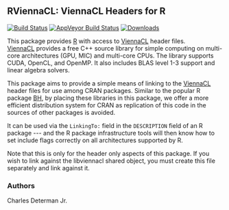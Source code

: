 ## RViennaCL: ViennaCL Headers for R  
[![Build Status](https://travis-ci.org/cdeterman/RViennaCL.svg)](https://travis-ci.org/cdeterman/RViennaCL) [![AppVeyor Build Status](https://ci.appveyor.com/api/projects/status/github/cdeterman/RViennaCL?branch=master)](https://ci.appveyor.com/project/cdeterman/RViennaCL) [![Downloads](http://cranlogs.r-pkg.org/badges/RViennaCL?color=brightgreen)](http://www.r-pkg.org/pkg/RViennaCL)

This package provides [R](http://www.r-project.org) with access to
[ViennaCL](http://viennacl.sourceforge.net/) header files.  
[ViennaCL](http://viennacl.sourceforge.net/) provides a free C++ source 
library for simple computing on multi-core architectures (GPU, MIC) and
multi-core CPUs.  The library supports CUDA, OpenCL, and OpenMP.  It also
includes BLAS level 1-3 support and linear algebra solvers.

This package aims to provide a simple means of linking to the 
[ViennaCL](http://viennacl.sourceforge.net/) header files for use among CRAN
packages. Similar to the popular R package [BH](http://cran.r-project.org/web/packages/BH/index.html), 
by placing these libraries in this package, we offer a more
efficient distribution system for CRAN as replication of this code in the
sources of other packages is avoided.

It can be used via the `LinkingTo:` field in the `DESCRIPTION` field of an R
package --- and the R package infrastructure tools will then know how to set
include flags correctly on all architectures supported by R.

Note that this is only for the header only aspects of this package. If you wish
to link against the libviennacl shared object, you must create this file
separately and link against it. 

### Authors 

Charles Determan Jr.

